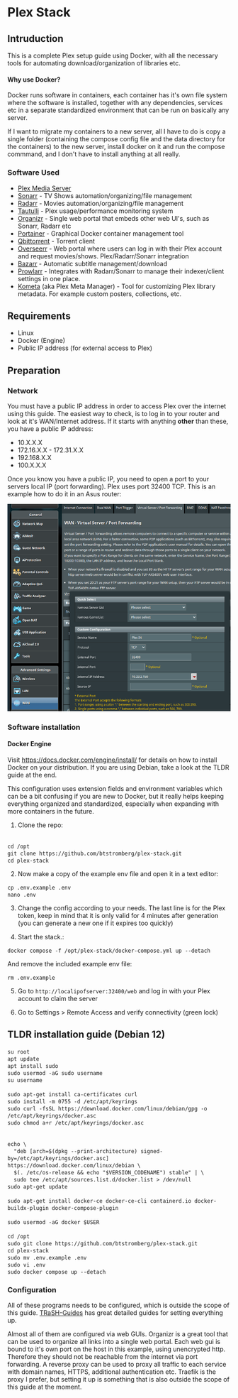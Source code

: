 # Plex Stack

## Intruduction

This is a complete Plex setup guide using Docker, with all the necessary tools for automating download/organization of libraries etc.

#### Why use Docker?

Docker runs software in containers, each container has it's own file system where the software is installed, together with any dependencies, services etc in a separate standardized environment that can be run on basically any server. 

If I want to migrate my containers to a new server, all I have to do is copy a single folder (containing the compose config file and the data directory for the containers) to the new server, install docker on it and run the compose commmand, and I don't have to install anything at all really.

### Software Used
- [Plex Media Server](https://github.com/linuxserver/docker-plex)
- [Sonarr](https://github.com/Sonarr/Sonarr) - TV Shows automation/organizing/file management
- [Radarr](https://github.com/Radarr/Radarr) - Movies automation/organizing/file management
- [Tautulli](https://github.com/Tautulli/Tautulli) - Plex usage/performance monitoring system
- [Organizr](https://github.com/causefx/Organizr) - Single web portal that embeds other web UI's, such as Sonarr, Radarr etc
- [Portainer](https://github.com/portainer/portainer) - Graphical Docker container management tool
- [Qbittorrent](https://github.com/qbittorrent/qBittorrent) - Torrent client
- [Overseerr](https://github.com/sct/overseerr) - Web portal where users can log in with their Plex account and request movies/shows. Plex/Radarr/Sonarr integration
- [Bazarr](https://github.com/morpheus65535/bazarr) - Automatic subtitle management/download
- [Prowlarr](https://github.com/Prowlarr/Prowlarr) - Integrates with Radarr/Sonarr to manage their indexer/client settings in one place.
- [Kometa](https://github.com/Kometa-Team/Kometa) (aka Plex Meta Manager) - Tool for customizing Plex library metadata. For example custom posters, collections, etc.


## Requirements

* Linux
* Docker (Engine)
* Public IP address (for external access to Plex)

## Preparation

### Network

You must have a public IP address in order to access Plex over the internet using this guide. The easiest way to check, is to log in to your router and look at it's WAN/Internet address. If it starts with anything <b>other</b> than these, you have a public IP address:

* 10.X.X.X
* 172.16.X.X - 172.31.X.X
* 192.168.X.X
* 100.X.X.X

Once you know you have a public IP, you need to open a port to your servers local IP (port forwarding). Plex uses port 32400 TCP. This is an example how to do it in an Asus router:

<img>![portforward](./docs/assets/pf.png)</img>

### Software installation

#### Docker Engine
Visit https://docs.docker.com/engine/install/ for details on how to install Docker on your distribution. If you are using Debian, take a look at the TLDR guide at the end.

This configuration uses extension fields and environment variables which can be a bit confusing if you are new to Docker, but it really helps keeping everything organized and standardized, especially when expanding with more containers in the future.

1. Clone the repo:
<br><br>
```
cd /opt
git clone https://github.com/btstromberg/plex-stack.git
cd plex-stack
```

2. Now make a copy of the example env file and open it in a text editor:

```
cp .env.example .env
nano .env
```

3. Change the config according to your needs. The last line is for the Plex token, keep in mind that it is only valid for 4 minutes after generation (you can generate a new one if it expires too quickly)

4. Start the stack.:

```
docker compose -f /opt/plex-stack/docker-compose.yml up --detach
```

And remove the included example env file:

```
rm .env.example
```

5. Go to `http://localipofserver:32400/web` and log in with your Plex account to claim the server

6. Go to Settings > Remote Access and verify connectivity (green lock)

## TLDR installation guide (Debian 12)

```
su root
apt update
apt install sudo
sudo usermod -aG sudo username
su username

sudo apt-get install ca-certificates curl
sudo install -m 0755 -d /etc/apt/keyrings
sudo curl -fsSL https://download.docker.com/linux/debian/gpg -o /etc/apt/keyrings/docker.asc
sudo chmod a+r /etc/apt/keyrings/docker.asc


echo \
  "deb [arch=$(dpkg --print-architecture) signed-by=/etc/apt/keyrings/docker.asc] https://download.docker.com/linux/debian \
  $(. /etc/os-release && echo "$VERSION_CODENAME") stable" | \
  sudo tee /etc/apt/sources.list.d/docker.list > /dev/null
sudo apt-get update

sudo apt-get install docker-ce docker-ce-cli containerd.io docker-buildx-plugin docker-compose-plugin

sudo usermod -aG docker $USER

cd /opt
sudo git clone https://github.com/btstromberg/plex-stack.git
cd plex-stack
sudo mv .env.example .env
sudo vi .env
sudo docker compose up --detach
```

### Configuration

All of these programs needs to be configured, which is outside the scope of this guide. [TRaSH-Guides](https://trash-guides.info/) has great detailed guides for setting everything up.

Almost all of them are configured via web GUIs. Organizr is a great tool that can be used to organize all links into a single web portal. Each web gui is bound to it's own port on the host in this example, using unencrypted http. Therefore they should not be reachable from the internet via port forwarding. A reverse proxy can be used to proxy all traffic to each service with domain names, HTTPS, additional authentication etc. Traefik is the proxy I prefer, but setting it up is something that is also outside the scope of this guide at the moment.